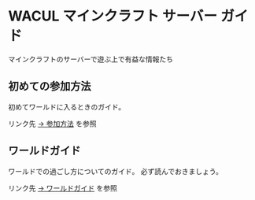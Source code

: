 # WACUL マインクラフト サーバー ガイド

マインクラフトのサーバーで遊ぶ上で有益な情報たち

## 初めての参加方法

初めてワールドに入るときのガイド。

リンク先 [→ 参加方法](./mc-wacul-entry) を参照

## ワールドガイド

ワールドでの過ごし方についてのガイド。
必ず読んでおきましょう。

リンク先 [→ ワールドガイド](./mc-wacul-guidance) を参照
